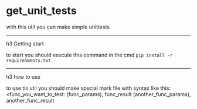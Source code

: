 # get_unit_tests
with this util you can make simple unittests

***

 h3 Getting start

to start you should execute this command in the cmd
`pip install -r requirenments.txt`

***

h3 how to use

to use tis util you should make special mark file with syntax like this:
<func_you_want_to_test: 
 (func_params), func_result 
 (another_func_params), another_func_result 
 >
